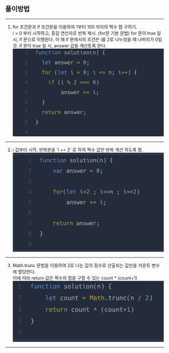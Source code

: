## 풀이방법

---

1. for 조건문과 if 조건문을 이용하여 1부터 100 까지의 짝수 합 구하기.<br>
   i = 0 부터 시작하고, 증감 연산자로 반복 제시. (for문 기본 문법)
   for 문이 true 일 시, if 문으로 이행된다.
   이 때 if 문에서의 조건은 i를 2로 나누었을 때 나머지가 0일 것.
   if 문이 true 일 시, answer 값을 계산토록 한다.<br>
   ![ex_짝수의 합1](./%EC%A7%9D%EC%88%98%EC%9D%98%20%ED%95%A91.png)<br>

---

2. i 값부터 시작, 반복문을 'i += 2' 로 하여 짝수 값만 반복 계산 하도록 함.<br>
   ![ex_짝수의 합2](./%EC%A7%9D%EC%88%98%EC%9D%98%20%ED%95%A92.png)<br>

---

3. Math.trunc 문법을 이용하여 2로 나눈 값이 정수로 산출되는 값만을 카운트 변수에 할당한다.<br>
   이에 따라 return 값은 짝수의 합을 구할 수 있는 count \* (count+1)<br>
   ![ex_짝수의 합3](./%EC%A7%9D%EC%88%98%EC%9D%98%20%ED%95%A93.png)<br>

---
